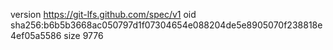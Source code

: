version https://git-lfs.github.com/spec/v1
oid sha256:b6b5b3668ac050797d1f07304654e088204de5e8905070f238818e4ef05a5586
size 9776
